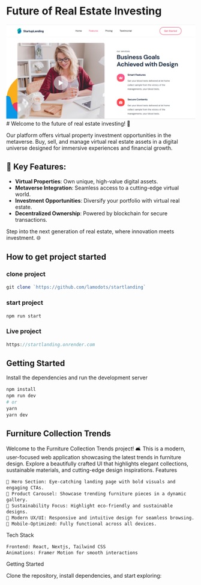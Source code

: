 # Future of Real Estate Investing

<img src="./startlanding.PNG" alt="image" >
# Welcome to the future of real estate investing! 🚀

Our platform offers virtual property investment opportunities in the metaverse. Buy, sell, and manage virtual real estate assets in a digital universe designed for immersive experiences and financial growth.

## 🔑 **Key Features**:

- **Virtual Properties**: Own unique, high-value digital assets.
- **Metaverse Integration**: Seamless access to a cutting-edge virtual world.
- **Investment Opportunities**: Diversify your portfolio with virtual real estate.
- **Decentralized Ownership**: Powered by blockchain for secure transactions.

Step into the next generation of real estate, where innovation meets investment. 🌐

## How to get project started

### clone project

```js
git clone `https://github.com/lamodots/startlanding`

```

### start project

```js
npm run start

```

### Live project

```js
https://startlanding.onrender.com

```

## Getting Started

Install the dependencies and run the development server

```bash
npm install
npm run dev
# or
yarn
yarn dev
```

## Furniture Collection Trends

Welcome to the Furniture Collection Trends project! 🛋️
This is a modern, user-focused web application showcasing the latest trends in furniture design. Explore a beautifully crafted UI that highlights elegant collections, sustainable materials, and cutting-edge design inspirations.
Features

    🌟 Hero Section: Eye-catching landing page with bold visuals and engaging CTAs.
    🛒 Product Carousel: Showcase trending furniture pieces in a dynamic gallery.
    🌿 Sustainability Focus: Highlight eco-friendly and sustainable designs.
    🎨 Modern UX/UI: Responsive and intuitive design for seamless browsing.
    📱 Mobile-Optimized: Fully functional across all devices.

Tech Stack

    Frontend: React, Nextjs, Tailwind CSS
    Animations: Framer Motion for smooth interactions

Getting Started

Clone the repository, install dependencies, and start exploring:
